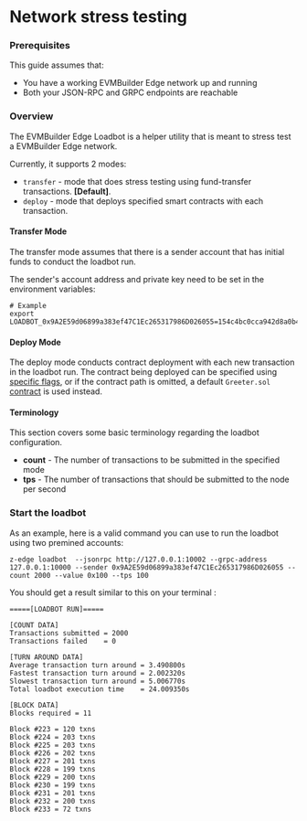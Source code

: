 # Network stress testing

### Prerequisites
This guide assumes that:

* You have a working EVMBuilder Edge network up and running
* Both your JSON-RPC and GRPC endpoints are reachable

### Overview
The EVMBuilder Edge Loadbot is a helper utility that is meant to stress test a EVMBuilder Edge network.

Currently, it supports 2 modes:

* `transfer` - mode that does stress testing using fund-transfer transactions. **\[Default]**.
* `deploy` - mode that deploys specified smart contracts with each transaction.

#### Transfer Mode
The transfer mode assumes that there is a sender account that has initial funds to conduct the loadbot run.

The sender's account address and private key need to be set in the environment variables:

```
# Example
export LOADBOT_0x9A2E59d06899a383ef47C1Ec265317986D026055=154c4bc0cca942d8a0b49ece04d95c872d8f53d34b8f2ac76253a3700e4f1151
```

#### Deploy Mode

The deploy mode conducts contract deployment with each new transaction in the loadbot run. The contract being deployed can be specified using [specific flags](../get-started/cli-commands.md), or if the contract path is omitted, a default `Greeter.sol` [contract](https://github.com/EVMBuilder-Smartchain/EVMBuilderSmartChain-Staking-Contract) is used instead.

#### Terminology

This section covers some basic terminology regarding the loadbot configuration.

* **count** - The number of transactions to be submitted in the specified mode
* **tps** - The number of transactions that should be submitted to the node per second

### Start the loadbot

As an example, here is a valid command you can use to run the loadbot using two premined accounts:

```
z-edge loadbot  --jsonrpc http://127.0.0.1:10002 --grpc-address 127.0.0.1:10000 --sender 0x9A2E59d06899a383ef47C1Ec265317986D026055 --count 2000 --value 0x100 --tps 100
```

You should get a result similar to this on your terminal :

```
=====[LOADBOT RUN]=====

[COUNT DATA]
Transactions submitted = 2000
Transactions failed    = 0

[TURN AROUND DATA]
Average transaction turn around = 3.490800s
Fastest transaction turn around = 2.002320s
Slowest transaction turn around = 5.006770s
Total loadbot execution time    = 24.009350s

[BLOCK DATA]
Blocks required = 11

Block #223 = 120 txns
Block #224 = 203 txns
Block #225 = 203 txns
Block #226 = 202 txns
Block #227 = 201 txns
Block #228 = 199 txns
Block #229 = 200 txns
Block #230 = 199 txns
Block #231 = 201 txns
Block #232 = 200 txns
Block #233 = 72 txns
```
